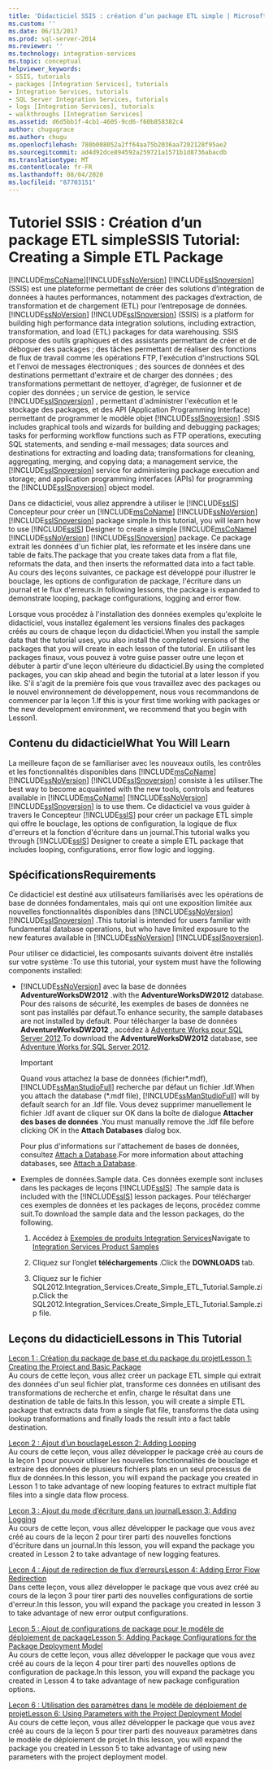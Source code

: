 ```yaml
---
title: 'Didacticiel SSIS : création d’un package ETL simple | Microsoft Docs'
ms.custom: ''
ms.date: 06/13/2017
ms.prod: sql-server-2014
ms.reviewer: ''
ms.technology: integration-services
ms.topic: conceptual
helpviewer_keywords:
- SSIS, tutorials
- packages [Integration Services], tutorials
- Integration Services, tutorials
- SQL Server Integration Services, tutorials
- logs [Integration Services], tutorials
- walkthroughs [Integration Services]
ms.assetid: d6d5bb1f-4cb1-4605-9cd6-f60b858382c4
author: chugugrace
ms.author: chugu
ms.openlocfilehash: 780b008052a2ff64aa75b2036aa7202128f95ae2
ms.sourcegitcommit: ad4d92dce894592a259721a1571b1d8736abacdb
ms.translationtype: MT
ms.contentlocale: fr-FR
ms.lasthandoff: 08/04/2020
ms.locfileid: "87703151"
---
```

# <a name="ssis-tutorial-creating-a-simple-etl-package"></a><span data-ttu-id="ff090-102">Tutoriel SSIS : Création d’un package ETL simple</span><span class="sxs-lookup"><span data-stu-id="ff090-102">SSIS Tutorial: Creating a Simple ETL Package</span></span>
  [!INCLUDE[msCoName](../includes/msconame-md.md)]<span data-ttu-id="ff090-103">[!INCLUDE[ssNoVersion](../includes/ssnoversion-md.md)] [!INCLUDE[ssISnoversion](../includes/ssisnoversion-md.md)] (SSIS) est une plateforme permettant de créer des solutions d’intégration de données à hautes performances, notamment des packages d’extraction, de transformation et de chargement (ETL) pour l’entreposage de données.</span><span class="sxs-lookup"><span data-stu-id="ff090-103">[!INCLUDE[ssNoVersion](../includes/ssnoversion-md.md)] [!INCLUDE[ssISnoversion](../includes/ssisnoversion-md.md)] (SSIS) is a platform for building high performance data integration solutions, including extraction, transformation, and load (ETL) packages for data warehousing.</span></span> <span data-ttu-id="ff090-104">SSIS propose des outils graphiques et des assistants permettant de créer et de déboguer des packages ; des tâches permettant de réaliser des fonctions de flux de travail comme les opérations FTP, l'exécution d'instructions SQL et l'envoi de messages électroniques ; des sources de données et des destinations permettant d'extraire et de charger des données ; des transformations permettant de nettoyer, d'agréger, de fusionner et de copier des données ; un service de gestion, le service [!INCLUDE[ssISnoversion](../includes/ssisnoversion-md.md)] , permettant d'administrer l'exécution et le stockage des packages, et des API (Application Programming Interface) permettant de programmer le modèle objet [!INCLUDE[ssISnoversion](../includes/ssisnoversion-md.md)] .</span><span class="sxs-lookup"><span data-stu-id="ff090-104">SSIS includes graphical tools and wizards for building and debugging packages; tasks for performing workflow functions such as FTP operations, executing SQL statements, and sending e-mail messages; data sources and destinations for extracting and loading data; transformations for cleaning, aggregating, merging, and copying data; a management service, the [!INCLUDE[ssISnoversion](../includes/ssisnoversion-md.md)] service for administering package execution and storage; and application programming interfaces (APIs) for programming the [!INCLUDE[ssISnoversion](../includes/ssisnoversion-md.md)] object model.</span></span>  
  
 <span data-ttu-id="ff090-105">Dans ce didacticiel, vous allez apprendre à utiliser le [!INCLUDE[ssIS](../includes/ssis-md.md)] Concepteur pour créer un [!INCLUDE[msCoName](../includes/msconame-md.md)] [!INCLUDE[ssNoVersion](../includes/ssnoversion-md.md)] [!INCLUDE[ssISnoversion](../includes/ssisnoversion-md.md)] package simple.</span><span class="sxs-lookup"><span data-stu-id="ff090-105">In this tutorial, you will learn how to use [!INCLUDE[ssIS](../includes/ssis-md.md)] Designer to create a simple [!INCLUDE[msCoName](../includes/msconame-md.md)] [!INCLUDE[ssNoVersion](../includes/ssnoversion-md.md)] [!INCLUDE[ssISnoversion](../includes/ssisnoversion-md.md)] package.</span></span> <span data-ttu-id="ff090-106">Ce package extrait les données d'un fichier plat, les reformate et les insère dans une table de faits.</span><span class="sxs-lookup"><span data-stu-id="ff090-106">The package that you create takes data from a flat file, reformats the data, and then inserts the reformatted data into a fact table.</span></span> <span data-ttu-id="ff090-107">Au cours des leçons suivantes, ce package est développé pour illustrer le bouclage, les options de configuration de package, l'écriture dans un journal et le flux d'erreurs.</span><span class="sxs-lookup"><span data-stu-id="ff090-107">In following lessons, the package is expanded to demonstrate looping, package configurations, logging and error flow.</span></span>  
  
 <span data-ttu-id="ff090-108">Lorsque vous procédez à l'installation des données exemples qu'exploite le didacticiel, vous installez également les versions finales des packages créés au cours de chaque leçon du didacticiel.</span><span class="sxs-lookup"><span data-stu-id="ff090-108">When you install the sample data that the tutorial uses, you also install the completed versions of the packages that you will create in each lesson of the tutorial.</span></span> <span data-ttu-id="ff090-109">En utilisant les packages finaux, vous pouvez à votre guise passer outre une leçon et débuter à partir d'une leçon ultérieure du didacticiel.</span><span class="sxs-lookup"><span data-stu-id="ff090-109">By using the completed packages, you can skip ahead and begin the tutorial at a later lesson if you like.</span></span> <span data-ttu-id="ff090-110">S'il s'agit de la première fois que vous travaillez avec des packages ou le nouvel environnement de développement, nous vous recommandons de commencer par la leçon 1.</span><span class="sxs-lookup"><span data-stu-id="ff090-110">If this is your first time working with packages or the new development environment, we recommend that you begin with Lesson1.</span></span>  
  
## <a name="what-you-will-learn"></a><span data-ttu-id="ff090-111">Contenu du didacticiel</span><span class="sxs-lookup"><span data-stu-id="ff090-111">What You Will Learn</span></span>  
 <span data-ttu-id="ff090-112">La meilleure façon de se familiariser avec les nouveaux outils, les contrôles et les fonctionnalités disponibles dans [!INCLUDE[msCoName](../includes/msconame-md.md)] [!INCLUDE[ssNoVersion](../includes/ssnoversion-md.md)] [!INCLUDE[ssISnoversion](../includes/ssisnoversion-md.md)] consiste à les utiliser.</span><span class="sxs-lookup"><span data-stu-id="ff090-112">The best way to become acquainted with the new tools, controls and features available in [!INCLUDE[msCoName](../includes/msconame-md.md)] [!INCLUDE[ssNoVersion](../includes/ssnoversion-md.md)] [!INCLUDE[ssISnoversion](../includes/ssisnoversion-md.md)] is to use them.</span></span> <span data-ttu-id="ff090-113">Ce didacticiel va vous guider à travers le Concepteur [!INCLUDE[ssIS](../includes/ssis-md.md)] pour créer un package ETL simple qui offre le bouclage, les options de configuration, la logique de flux d'erreurs et la fonction d'écriture dans un journal.</span><span class="sxs-lookup"><span data-stu-id="ff090-113">This tutorial walks you through [!INCLUDE[ssIS](../includes/ssis-md.md)] Designer to create a simple ETL package that includes looping, configurations, error flow logic and logging.</span></span>  
  
## <a name="requirements"></a><span data-ttu-id="ff090-114">Spécifications</span><span class="sxs-lookup"><span data-stu-id="ff090-114">Requirements</span></span>  
 <span data-ttu-id="ff090-115">Ce didacticiel est destiné aux utilisateurs familiarisés avec les opérations de base de données fondamentales, mais qui ont une exposition limitée aux nouvelles fonctionnalités disponibles dans [!INCLUDE[ssNoVersion](../includes/ssnoversion-md.md)] [!INCLUDE[ssISnoversion](../includes/ssisnoversion-md.md)] .</span><span class="sxs-lookup"><span data-stu-id="ff090-115">This tutorial is intended for users familiar with fundamental database operations, but who have limited exposure to the new features available in [!INCLUDE[ssNoVersion](../includes/ssnoversion-md.md)] [!INCLUDE[ssISnoversion](../includes/ssisnoversion-md.md)].</span></span>  
  
 <span data-ttu-id="ff090-116">Pour utiliser ce didacticiel, les composants suivants doivent être installés sur votre système :</span><span class="sxs-lookup"><span data-stu-id="ff090-116">To use this tutorial, your system must have the following components installed:</span></span>  
  
-   [!INCLUDE[ssNoVersion](../includes/ssnoversion-md.md)] <span data-ttu-id="ff090-117">avec la base de données **AdventureWorksDW2012** .</span><span class="sxs-lookup"><span data-stu-id="ff090-117">with the **AdventureWorksDW2012** database.</span></span> <span data-ttu-id="ff090-118">Pour des raisons de sécurité, les exemples de bases de données ne sont pas installés par défaut.</span><span class="sxs-lookup"><span data-stu-id="ff090-118">To enhance security, the sample databases are not installed by default.</span></span> <span data-ttu-id="ff090-119">Pour télécharger la base de données **AdventureWorksDW2012** , accédez à [Adventure Works pour SQL Server 2012](https://go.microsoft.com/fwlink/?LinkId=275026).</span><span class="sxs-lookup"><span data-stu-id="ff090-119">To download the **AdventureWorksDW2012** database, see [Adventure Works for SQL Server 2012](https://go.microsoft.com/fwlink/?LinkId=275026).</span></span>  
  
    > [!IMPORTANT]  
    >  <span data-ttu-id="ff090-120">Quand vous attachez la base de données (fichier\*.mdf), [!INCLUDE[ssManStudioFull](../includes/ssmanstudiofull-md.md)] recherche par défaut un fichier .ldf.</span><span class="sxs-lookup"><span data-stu-id="ff090-120">When you attach the database (\*.mdf file), [!INCLUDE[ssManStudioFull](../includes/ssmanstudiofull-md.md)] will by default search for an .ldf file.</span></span> <span data-ttu-id="ff090-121">Vous devez supprimer manuellement le fichier .ldf avant de cliquer sur OK dans la boîte de dialogue **Attacher des bases de données** .</span><span class="sxs-lookup"><span data-stu-id="ff090-121">You must manually remove the .ldf file before clicking OK in the **Attach Databases** dialog box.</span></span>  
    >   
    >  <span data-ttu-id="ff090-122">Pour plus d'informations sur l'attachement de bases de données, consultez [Attach a Database](../relational-databases/databases/attach-a-database.md).</span><span class="sxs-lookup"><span data-stu-id="ff090-122">For more information about attaching databases, see [Attach a Database](../relational-databases/databases/attach-a-database.md).</span></span>  
  
-   <span data-ttu-id="ff090-123">Exemples de données.</span><span class="sxs-lookup"><span data-stu-id="ff090-123">Sample data.</span></span> <span data-ttu-id="ff090-124">Ces données exemple sont incluses dans les packages de leçons [!INCLUDE[ssIS](../includes/ssis-md.md)] .</span><span class="sxs-lookup"><span data-stu-id="ff090-124">The sample data is included with the [!INCLUDE[ssIS](../includes/ssis-md.md)] lesson packages.</span></span> <span data-ttu-id="ff090-125">Pour télécharger ces exemples de données et les packages de leçons, procédez comme suit.</span><span class="sxs-lookup"><span data-stu-id="ff090-125">To download the sample data and the lesson packages, do the following.</span></span>  
  
    1.  <span data-ttu-id="ff090-126">Accédez à [Exemples de produits Integration Services](https://go.microsoft.com/fwlink/?LinkId=275027)</span><span class="sxs-lookup"><span data-stu-id="ff090-126">Navigate to [Integration Services Product Samples](https://go.microsoft.com/fwlink/?LinkId=275027)</span></span>  
  
    2.  <span data-ttu-id="ff090-127">Cliquez sur l’onglet **téléchargements** .</span><span class="sxs-lookup"><span data-stu-id="ff090-127">Click the **DOWNLOADS** tab.</span></span>  
  
    3.  <span data-ttu-id="ff090-128">Cliquez sur le fichier SQL2012.Integration_Services.Create_Simple_ETL_Tutorial.Sample.zip.</span><span class="sxs-lookup"><span data-stu-id="ff090-128">Click the SQL2012.Integration_Services.Create_Simple_ETL_Tutorial.Sample.zip file.</span></span>  
  
## <a name="lessons-in-this-tutorial"></a><span data-ttu-id="ff090-129">Leçons du didacticiel</span><span class="sxs-lookup"><span data-stu-id="ff090-129">Lessons in This Tutorial</span></span>  
 [<span data-ttu-id="ff090-130">Leçon 1 : Création du package de base et du package du projet</span><span class="sxs-lookup"><span data-stu-id="ff090-130">Lesson 1: Creating the Project and Basic Package</span></span>](lesson-1-create-a-project-and-basic-package-with-ssis.md)  
 <span data-ttu-id="ff090-131">Au cours de cette leçon, vous allez créer un package ETL simple qui extrait des données d'un seul fichier plat, transforme ces données en utilisant des transformations de recherche et enfin, charge le résultat dans une destination de table de faits.</span><span class="sxs-lookup"><span data-stu-id="ff090-131">In this lesson, you will create a simple ETL package that extracts data from a single flat file, transforms the data using lookup transformations and finally loads the result into a fact table destination.</span></span>  
  
 [<span data-ttu-id="ff090-132">Leçon 2 : Ajout d’un bouclage</span><span class="sxs-lookup"><span data-stu-id="ff090-132">Lesson 2: Adding Looping</span></span>](lesson-2-adding-looping-with-ssis.md)  
 <span data-ttu-id="ff090-133">Au cours de cette leçon, vous allez développer le package créé au cours de la leçon 1 pour pouvoir utiliser les nouvelles fonctionnalités de bouclage et extraire des données de plusieurs fichiers plats en un seul processus de flux de données.</span><span class="sxs-lookup"><span data-stu-id="ff090-133">In this lesson, you will expand the package you created in Lesson 1 to take advantage of new looping features to extract multiple flat files into a single data flow process.</span></span>  
  
 [<span data-ttu-id="ff090-134">Leçon 3 : Ajout du mode d’écriture dans un journal</span><span class="sxs-lookup"><span data-stu-id="ff090-134">Lesson 3: Adding Logging</span></span>](lesson-3-add-logging-with-ssis.md)  
 <span data-ttu-id="ff090-135">Au cours de cette leçon, vous allez développer le package que vous avez créé au cours de la leçon 2 pour tirer parti des nouvelles fonctions d'écriture dans un journal.</span><span class="sxs-lookup"><span data-stu-id="ff090-135">In this lesson, you will expand the package you created in Lesson 2 to take advantage of new logging features.</span></span>  
  
 [<span data-ttu-id="ff090-136">Leçon 4 : Ajout de redirection de flux d’erreurs</span><span class="sxs-lookup"><span data-stu-id="ff090-136">Lesson 4: Adding Error Flow Redirection</span></span>](lesson-4-add-error-flow-redirection-with-ssis.md)  
 <span data-ttu-id="ff090-137">Dans cette leçon, vous allez développer le package que vous avez créé au cours de la leçon 3 pour tirer parti des nouvelles configurations de sortie d'erreur.</span><span class="sxs-lookup"><span data-stu-id="ff090-137">In this lesson, you will expand the package you created in lesson 3 to take advantage of new error output configurations.</span></span>  
  
 [<span data-ttu-id="ff090-138">Leçon 5 : Ajout de configurations de package pour le modèle de déploiement de package</span><span class="sxs-lookup"><span data-stu-id="ff090-138">Lesson 5: Adding Package Configurations for the Package Deployment Model</span></span>](lesson-5-add-ssis-package-configurations-for-the-package-deployment-model.md)  
 <span data-ttu-id="ff090-139">Au cours de cette leçon, vous allez développer le package que vous avez créé au cours de la leçon 4 pour tirer parti des nouvelles options de configuration de package.</span><span class="sxs-lookup"><span data-stu-id="ff090-139">In this lesson, you will expand the package you created in Lesson 4 to take advantage of new package configuration options.</span></span>  
  
 [<span data-ttu-id="ff090-140">Leçon 6 : Utilisation des paramètres dans le modèle de déploiement de projet</span><span class="sxs-lookup"><span data-stu-id="ff090-140">Lesson 6: Using Parameters with the Project Deployment Model</span></span>](lesson-6-using-parameters-with-the-project-deployment-model-in-ssis.md)  
 <span data-ttu-id="ff090-141">Au cours de cette leçon, vous allez développer le package que vous avez créé au cours de la leçon 5 pour tirer parti des nouveaux paramètres dans le modèle de déploiement de projet.</span><span class="sxs-lookup"><span data-stu-id="ff090-141">In this lesson, you will expand the package you created in Lesson 5 to take advantage of using new parameters with the project deployment model.</span></span>  
  
  
